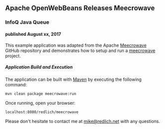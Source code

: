 
## Apache OpenWebBeans Releases Meecrowave 

### InfoQ Java Queue

#### published August xx, 2017

This example application was adapted from the Apache [Meecrowave](Meecrowave) GitHub repository and demonstrates how to setup and run a [meecrowave](http://openwebbeans.apache.org/meecrowave/) project. 

##### Application Build and Execution

The application can be built with [Maven](http://maven.apache.org/) by executing the following command:

`mvn clean package meecrowave:run`

Once running, open your browser:

`localhost:8080/redlich/meecrowave`

Please don't hesitate to contact me at [mike@redlich.net](mailto:mike@redlich.net) with any questions.
